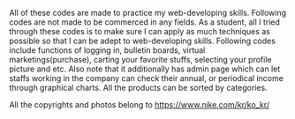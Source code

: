   
All of these codes are made to practice my web-developing skills. Following codes are not made to be commerced in any fields.
As a student, all I tried through these codes is to make sure I can apply as much techniques as possible so that I can be adept to web-developing skills.
Following codes include functions of logging in, bulletin boards, virtual marketings(purchase), carting your favorite stuffs, selecting your profile picture and etc. Also note that it additionally has admin page which can let staffs working in the company can check their annual, or periodical income through graphical charts. All the products can be sorted by categories.




All the copyrights and photos belong to https://www.nike.com/kr/ko_kr/
